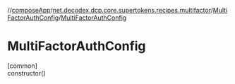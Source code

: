 //[composeApp](../../../index.md)/[net.decodex.dcp.core.supertokens.recipes.multifactor](../index.md)/[MultiFactorAuthConfig](index.md)/[MultiFactorAuthConfig](-multi-factor-auth-config.md)

# MultiFactorAuthConfig

[common]\
constructor()
